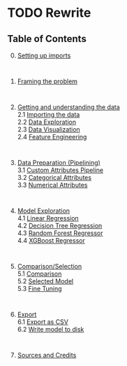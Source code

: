 # TODO Rewrite
## Table of Contents
0. [Setting up imports](#imports) <pre>

1. [Framing the problem](#framing) <pre>

2. [Getting and understanding the data](#data-gather) <br/>
    2.1 [Importing the data](#data-import)<br/>
    2.2 [Data Exploration](#data-explore)<br/>
    2.3 [Data Visualization](#data-visualize) <br/>
    2.4 [Feature Engineering](#data-enginering) <pre>

3. [Data Preparation (Pipelining)](#pipelining) <br/>
    3.1 [Custom Attributes Pipeline](#idk) <br/>
    3.2 [Categorical Attributes](#idk) <br/>
    3.3 [Numerical Attributes](#idk) <pre>


4. [Model Exploration](#models) <br/>
    4.1 [Linear Regression](#linreg) <br/>
    4.2 [Decision Tree Regression](#dtreg) <br/>
    4.3 [Random Forest Regressor](#rfg) <br/>
    4.4 [XGBoost Regressor](#xgb) <pre>

5. [Comparison/Selection](#presentation)<br/>
    5.1 [Comparison](#compare) <br/>
    5.2 [Selected Model](#selected) <br/>
    5.3 [Fine Tuning](#tuning) <pre>

6. [Export](#export) <br/>
    6.1 [Export as CSV](#csv) <br/>
    6.2 [Write model to disk](#writedisk) <pre>

7. [Sources and Credits](#creds)
